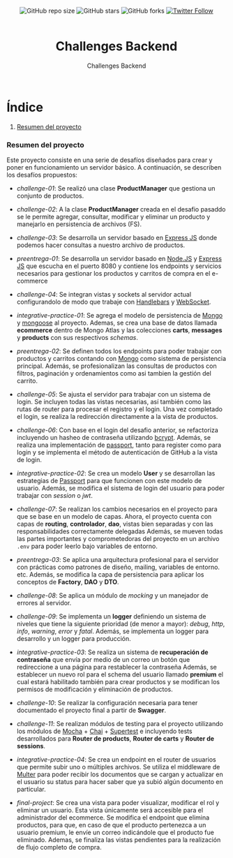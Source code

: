 <div align="center">
  
  ![GitHub repo size](https://img.shields.io/github/repo-size/eruedasanchez/challenges-backend-ch)
  ![GitHub stars](https://img.shields.io/github/stars/eruedasanchez/challenges-backend-ch?style=social)
  ![GitHub forks](https://img.shields.io/github/forks/eruedasanchez/challenges-backend-ch?style=social)
  [![Twitter Follow](https://img.shields.io/twitter/follow/RSanchez_Eze?style=social)](https://twitter.com/intent/follow?screen_name=RSanchez_Eze)
  <br/>
  <br/>

  <h1 align="center">Challenges Backend</h1>
  
  Challenges Backend
</div>
<br/>

# Índice

1. [Resumen del proyecto](#resumen-del-proyecto)
<!-- 2. [Capítulo 1](#capítulo-1)
3. [Revisando código](#revisando-código) -->

### Resumen del proyecto

Este proyecto consiste en una serie de desafíos diseñados para crear y poner en funcionamiento un servidor básico. A continuación, se describen los desafíos propuestos:

- *challenge-01*: Se realizó una clase **ProductManager** que gestiona un conjunto de productos.

- *challenge-02*: A la clase **ProductManager** creada en el desafio pasaddo se le permite agregar, consultar, modificar y eliminar un producto y manejarlo en persistencia de archivos (FS).

-  *challenge-03*: Se desarrolla un servidor basado en [Express JS](https://github.com/expressjs/express) donde podemos hacer consultas a nuestro archivo de productos.

- *preentrega-01*: Se desarrolla un servidor basado en [Node.JS](https://github.com/nodejs) y [Express JS](https://github.com/expressjs/express) que escucha en el puerto 8080 y contiene los endpoints y servicios necesarios para  gestionar los productos y carritos de compra en el e-commerce

- *challenge-04*: Se integran vistas y sockets al servidor actual configurandolo de modo que trabaje con [Handlebars](https://github.com/handlebars-lang/handlebars.js/) y [WebSocket](https://github.com/websockets).

- *integrative-practice-01*: Se agrega el modelo de persistencia de [Mongo](https://github.com/mongodb/mongo) y [mongoose](https://github.com/Automattic/mongoose) al proyecto. Ademas, se crea una base de datos llamada **ecommerce** dentro de Mongo Atlas y las colecciones **carts**, **messages** y **products** con sus respectivos *schemas*. 

- *preentrega-02*: Se definen todos los endpoints para poder trabajar con productos y carritos contando con [Mongo](https://github.com/mongodb/mongo) como sistema de persistencia principal. Además, se profesionalizan las consultas de productos con filtros, paginación y ordenamientos como asi tambien la gestión del carrito.

- *challenge-05*: Se ajusta el servidor para trabajar con un sistema de login. Se incluyen todas las vistas necesarias, así también como las rutas de router para procesar el registro y el login. Una vez completado el login, se realiza la redirección directamente a la vista de productos.

- *challenge-06*:  Con base en el login del desafio anterior, se refactoriza incluyendo un hasheo de contraseña utilizando [bcrypt](https://github.com/pyca/bcrypt). Además, se realiza una implementación de [passport](https://github.com/jaredhanson/passport), tanto para register como para login y se implementa el método de autenticación de GitHub a la vista de login.

- *integrative-practice-02*: Se crea un modelo **User** y se desarrollan las estrategias de [Passport](https://github.com/jaredhanson/passport) para que funcionen con este modelo de usuario. Además, se modifica el sistema de login del usuario para poder trabajar con *session* o *jwt*.

- *challenge-07*: Se realizan los cambios necesarios en el proyecto para que se base en un modelo de capas. Ahora, el proyecto cuenta con capas de **routing**, **controlador**, **dao**, vistas bien separadas y con las responsabilidades correctamente delegadas Además, se mueven todas las partes importantes y comprometedoras del proyecto en un archivo `.env` para poder leerlo bajo variables de entorno.


- *preentrega-03*: Se aplica una arquitectura profesional para el servidor con prácticas como patrones de diseño, mailing, variables de entorno. etc. Además, se modifica la capa de persistencia para aplicar los conceptos de **Factory**, **DAO** y **DTO**.

- *challenge-08*: Se aplica un módulo de *mocking* y un manejador de errores al servidor.

- *challenge-09*: Se implementa un **logger** definiendo un sistema de niveles que tiene la siguiente prioridad (de menor a mayor): *debug*, *http*, *info*, *warning*, *error* y *fatal*. Además, se implementa un logger para desarrollo y un logger para producción.

- *integrative-practice-03*: Se realiza un sistema de **recuperación de contraseña** que envía por medio de un correo un botón que redireccione a una página para restablecer la contraseña Además, se establecer un nuevo rol para el schema del usuario llamado **premium** el cual estará habilitado también para crear productos y se modifican los permisos de modificación y eliminación de productos.

- *challenge-10*: Se realizar la configuración necesaria para tener documentado el proyecto final a partir de **Swagger**.

- *challenge-11*: Se realizan módulos de testing para el proyecto utilizando los módulos de [Mocha](https://github.com/mochajs/mocha) + [Chai](https://github.com/chaijs/chai) + [Supertest](https://github.com/ladjs/supertest) e incluyendo tests desarrollados para **Router de products**, **Router de carts** y **Router de sessions**.

- *integrative-practice-04*: Se crea un endpoint en el router de usuarios que permite subir uno o múltiples archivos. Se utiliza el middleware de [Multer](https://github.com/expressjs/multer) para poder recibir los documentos que se cargan y actualizar en el usuario su status para hacer saber que ya subió algún documento en particular.

- *final-project*: Se crea una vista para poder visualizar, modificar el rol y eliminar un usuario. Esta vista únicamente será accesible para el administrador del ecommerce. Se modifica el endpoint que elimina productos, para que, en caso de que el producto pertenezca a un usuario premium, le envíe un correo indicándole que el producto fue eliminado. Ademas, se finaliza las vistas pendientes para la realización de flujo completo de compra. 

</div>
<br/>


